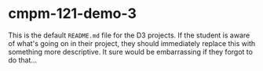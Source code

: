 # cmpm-121-demo-3

This is the default `README.md` file for the D3 projects. If the student is
aware of what's going on in their project, they should immediately replace this
with something more descriptive. It sure would be embarrassing if they forgot to
do that...
